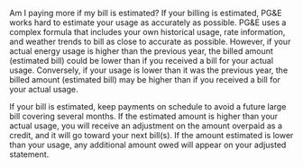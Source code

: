 Am I paying more if my bill is estimated?
If your billing is estimated, PG&E works hard to estimate your usage as
accurately as possible. PG&E uses a complex formula that includes your own
historical usage, rate information, and weather trends to bill as close to
accurate as possible. However, if your actual energy usage is higher than the
previous year, the billed amount (estimated bill) could be lower than if you
received a bill for your actual usage. Conversely, if your usage is lower than
it was the previous year, the billed amount (estimated bill) may be higher
than if you received a bill for your actual usage.  
  
If your bill is estimated, keep payments on schedule to avoid a future large
bill covering several months. If the estimated amount is higher than your
actual usage, you will receive an adjustment on the amount overpaid as a
credit, and it will go toward your next bill(s). If the amount estimated is
lower than your usage, any additional amount owed will appear on your adjusted
statement.



